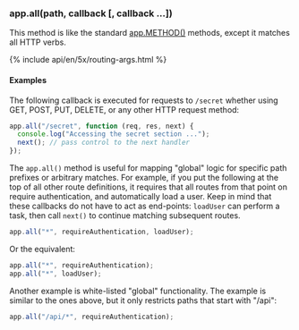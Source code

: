 <h3 id='app.all'>app.all(path, callback [, callback ...])</h3>

This method is like the standard [app.METHOD()](#app.METHOD) methods,
except it matches all HTTP verbs.

{% include api/en/5x/routing-args.html %}

#### Examples

The following callback is executed for requests to `/secret` whether using
GET, POST, PUT, DELETE, or any other HTTP request method:

```js
app.all("/secret", function (req, res, next) {
  console.log("Accessing the secret section ...");
  next(); // pass control to the next handler
});
```

The `app.all()` method is useful for mapping "global" logic for specific path prefixes or arbitrary matches. For example, if you put the following at the top of all other
route definitions, it requires that all routes from that point on
require authentication, and automatically load a user. Keep in mind
that these callbacks do not have to act as end-points: `loadUser`
can perform a task, then call `next()` to continue matching subsequent
routes.

```js
app.all("*", requireAuthentication, loadUser);
```

Or the equivalent:

```js
app.all("*", requireAuthentication);
app.all("*", loadUser);
```

Another example is white-listed "global" functionality.
The example is similar to the ones above, but it only restricts paths that start with
"/api":

```js
app.all("/api/*", requireAuthentication);
```
